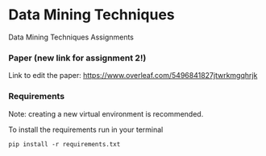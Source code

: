 # Data Mining Techniques
Data Mining Techniques Assignments

### Paper (new link for assignment 2!)

Link to edit the paper: https://www.overleaf.com/5496841827jtwrkmgqhrjk

### Requirements
Note: creating a new virtual environment is recommended.

To install the requirements run in your terminal

```
pip install -r requirements.txt 
```
